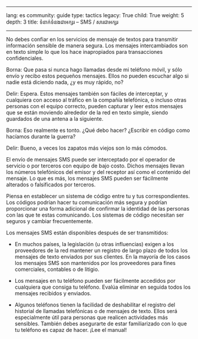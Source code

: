 

---

lang: es
community: guide
type: tactics
legacy: True
child: True
weight: 5
depth: 3
title: ទំនាក់ទំនងជាអក្សរ – SMS / សារជាអក្សរ

---

No debes confiar en los servicios de mensaje de textos para transmitir información sensible de manera segura. Los mensajes intercambiados son en texto simple lo que los hace inapropiados para transacciones confidenciales. 

<div class="background" markdown=1>
Borna: Que pasa si nunca hago llamadas desde mi teléfono móvil, y sólo envío y recibo estos pequeños mensajes. Ellos no pueden escuchar algo si nadie está diciendo nada, ¿y es muy rápido, no?

Delir: Espera. Estos mensajes también son fáciles de interceptar, y cualquiera con acceso al tráfico en la compañía telefónica, o incluso otras personas con el equipo correcto, pueden capturar y leer estos mensajes que se están moviendo alrededor de la red en texto simple, siendo guardados de una antena a la siguiente. 

Borna: Eso realmente es tonto. ¿Qué debo hacer? ¿Escribir en código como hacíamos durante la guerra?

Delir: Bueno, a veces los zapatos más viejos son lo más cómodos.
</div>

El envío de mensajes SMS puede ser interceptado por el operador de servicio o por terceros con equipo de bajo costo. Dichos mensajes llevan los números telefónicos del emisor y del receptor así como el contenido del mensaje. Lo que es más, los mensajes SMS pueden ser fácilmente alterados o falsificados por terceros. 

Piensa en establecer un sistema de código entre tu y tus correspondientes. Los códigos podrían hacer tu comunicación más segura y podrían proporcionar una forma adicional de confirmar la identidad de las personas con las que te estas comunicando. Los sistemas de código necesitan ser seguros y cambiar frecuentemente.

Los mensajes SMS están disponibles después de ser transmitidos:

* En muchos países, la legislación (u otras influencias) exigen a los proveedores de la red mantener un registro de largo plazo de todos los mensajes de texto enviados por sus clientes. En la mayoría de los casos los mensajes SMS son mantenidos por los proveedores para fines comerciales, contables o de litigio. 

* Los mensajes en tu teléfono pueden ser fácilmente accedidos por cualquiera que consiga tu teléfono. Evalúa eliminar en seguida todos los mensajes recibidos y enviados. 

* Algunos teléfonos tienen la facilidad de deshabilitar el registro del historial de llamadas telefónicas o de mensajes de texto. Ellos será especialmente útil para personas que realicen actividades más sensibles. También debes asegurarte de estar familiarizado con lo que tu teléfono es capaz de hacer. ¡Lee el manual!



